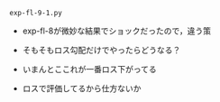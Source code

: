`exp-fl-9-1.py`
- exp-fl-8が微妙な結果でショックだったので，違う策
- そもそもロス勾配だけでやったらどうなる？

- いまんとここれが一番ロス下がってる
- ロスで評価してるから仕方ないか